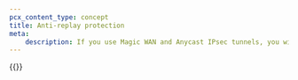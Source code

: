 ```yaml
---
pcx_content_type: concept
title: Anti-replay protection
meta:
    description: If you use Magic WAN and Anycast IPsec tunnels, you will need to disable anti-replay protection. Review the information here to learn more.
---
```


{{<render file="_anti-replay-protection.md" withParameters="Magic WAN;;/magic-wan/configuration/manually/how-to/configure-tunnels/#add-tunnels">}}